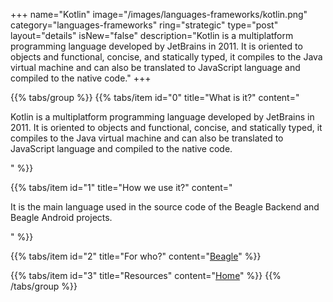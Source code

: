 +++
name="Kotlin"
image="/images/languages-frameworks/kotlin.png"
category="languages-frameworks"
ring="strategic"
type="post"
layout="details"
isNew="false"
description="Kotlin is a multiplatform programming language developed by JetBrains in 2011. It is oriented to objects and functional, concise, and statically typed, it compiles to the Java virtual machine and can also be translated to JavaScript language and compiled to the native code."
+++

{{% tabs/group %}}
  {{% tabs/item id="0" title="What is it?" content="<p>Kotlin is a multiplatform programming language developed by JetBrains in 2011. It is oriented to objects and functional, concise, and statically typed, it compiles to the Java virtual machine and can also be translated to JavaScript language and compiled to the native code.</p>" %}}

  {{% tabs/item id="1" title="How we use it?" content="<p>It is the main language used in the source code of the Beagle Backend and Beagle Android projects.</p>" %}}

  {{% tabs/item id="2" title="For who?" content="<a href='https://usebeagle.io/' target='_blank'>Beagle</a>" %}}

  {{% tabs/item id="3" title="Resources" content="<a href='https://kotlinlang.org/' target='_blank'>Home</a>" %}}
{{% /tabs/group %}}
